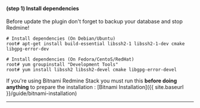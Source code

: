 #### **(step 1)** Install dependencies

<div class="alert alert-warning" role="alert">Before update the plugin don't forget to backup your database and stop Redmine!</div>

    # Install dependencies (On Debian/Ubuntu)
    root# apt-get install build-essential libssh2-1 libssh2-1-dev cmake libgpg-error-dev

    # Install dependencies (On Fedora/CentoS/RedHat)
    root# yum groupinstall "Development Tools"
    root# yum install libssh2 libssh2-devel cmake libgpg-error-devel

If you're using Bitnami Redmine Stack you must run this **before doing anything** to prepare the installation : [Bitnami Installation]({{ site.baseurl }}/guide/bitnami-installation)

***
